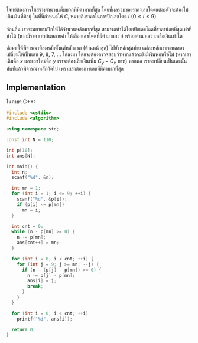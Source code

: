 โจทย์ต้องการให้สร้างจำนวนเต็มบวกที่มีค่ามากที่สุด โดยที่ผลรวมของราคาเลขโดดแต่ละตัวจะต้องไม่เกินเงินที่มีอยู่ ในที่นี้กำหนดให้ $C_i$ หมายถึงราคาในการปักเลขโดด $i$ ($0 \leq i \leq 9$)

ก่อนอื่น เราจะพยายามปักให้ได้จำนวนหลักมากที่สุด สามารถทำได้โดยปักเลขโดดที่ราคาน้อยที่สุดเท่าที่ทำได้ (หากมีราคาเท่ากันหลายค่า ให้เลือกเลขโดดที่มีค่ามากกว่า) พร้อมคำนวณว่าเหลือเงินเท่าใด

ต่อมา ให้พิจารณาทีละหลักตั้งแต่หลักแรก (ด้านหน้าสุด) ไปยังหลักสุดท้าย แต่ละหลักเราจะทดลองเปลี่ยนให้เป็นเลข 9, 8, 7, ... ไล่ลงมา โดยจะต้องตรวจสอบว่าหากแล้วจะยังมีเงินพอหรือไม่ (หากเลขเดิมคือ $x$ และเลขใหม่คือ $y$ เราจะต้องเสียเงินเพิ่ม $C_y - C_x$ บาท) หากพอ เราจะเปลี่ยนเป็นเลขนั้นทันทีแล้วพิจารณาหลักถัดไป เพราะเราต้องการเลขที่มีค่ามากที่สุด

## Implementation

ในภาษา C++:

```cpp
#include <cstdio>
#include <algorithm>

using namespace std;

const int N = 110;

int p[10];
int ans[N];

int main() {
  int n;
  scanf("%d", &n);

  int mn = 1;
  for (int i = 1; i <= 9; ++i) {
    scanf("%d", &p[i]);
    if (p[i] <= p[mn])
      mn = i;
  }

  int cnt = 0;
  while (n - p[mn] >= 0) {
    n -= p[mn];
    ans[cnt++] = mn;
  }

  for (int i = 0; i < cnt; ++i) {
    for (int j = 9; j >= mn; --j) {
      if (n - (p[j] - p[mn]) >= 0) {
        n -= p[j] - p[mn];
        ans[i] = j;
        break;
      }
    }
  }

  for (int i = 0; i < cnt; ++i)
    printf("%d", ans[i]);

  return 0;
}
```

